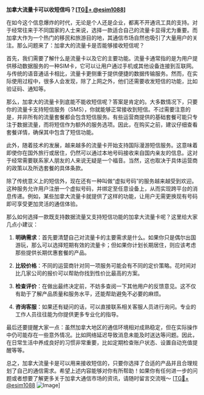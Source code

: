 **加拿大流量卡可以收短信吗？[[TG💪+ @esim1088](https://t.me/s/esim1088)]**

在如今这个信息爆炸的时代，无论是个人还是企业，都离不开通讯工具的支持。对于经常往来于不同国家的人士来说，选择一款适合自己的流量卡显得尤为重要。而加拿大作为一个热门的移民和旅游目的地，其通信市场自然也吸引了大量用户的关注。那么问题来了：加拿大的流量卡是否能够接收短信呢？

首先，我们需要了解什么是流量卡以及它的主要功能。流量卡通常指的是为用户提供移动数据服务的一种SIM卡，它可以让用户通过手机或其他设备连接到互联网。与传统的语音通话卡相比，流量卡更侧重于提供便捷的数据传输服务。然而，在实际使用过程中，很多人会发现，除了上网之外，他们还需要收发短信的功能，比如验证码、通知等。

那么，加拿大的流量卡到底能不能收短信呢？答案是肯定的。大多数情况下，只要你的流量卡支持短信服务（SMS），你就能够正常接收到短信。不过需要注意的是，并非所有的流量套餐都会包含短信服务。有些运营商提供的基础套餐可能只专注于数据流量，而将短信作为额外的服务选项。因此，在购买之前，建议仔细查看套餐详情，确保其中包含了短信功能。

此外，随着技术的发展，越来越多的流量卡开始支持国际漫游短信服务。这意味着即使你在国外旅行或居住，仍然可以通过本地号码接收来自国内亲友的信息。这对于经常需要联系家人朋友的人来说无疑是一个福音。当然，这也取决于具体运营商的政策以及所选套餐的具体条款。

除了传统意义上的短信外，现在还有一种叫做“虚拟号码”的服务越来越受到欢迎。这种服务允许用户注册一个虚拟号码，并绑定至任意设备上，从而实现跨平台的消息传递。例如，某些加拿大流量卡就提供了这样的功能，让用户无需更换现有号码即可享受更加灵活的通信体验。

那么如何选择一款既支持数据流量又支持短信功能的加拿大流量卡呢？这里给大家几点小建议：

1. **明确需求**：首先要清楚自己对流量卡的主要需求是什么。如果你只是偶尔出国游玩，那么可以选择短期有效的流量卡；但如果你计划长期居住，则应该考虑那些提供长期优惠套餐的产品。

2. **比较价格**：不同的运营商针对同一项服务可能会有不同的定价策略。花时间对比几家公司的报价可以帮助你找到性价比最高的方案。

3. **检查评价**：在做出最终决定前，不妨多查阅一下其他用户的反馈意见。这不仅有助于了解产品质量和服务水平，还能帮助避免不必要的麻烦。

4. **咨询客服**：如果还有疑问的话，可以直接联系相关客服人员进行询问。专业的工作人员往往能为你提供更多专业化的指导。

最后还要提醒大家一点：虽然加拿大地区的通信环境相对成熟稳定，但在实际操作中仍可能存在一些意外情况。比如网络延迟导致消息未能及时送达等问题。因此，在日常生活中养成良好的习惯非常重要，比如定期检查账户状态、设置自动充值提醒等等。

总之，加拿大流量卡是可以用来接收短信的，只要你选择了合适的产品并且合理规划了自己的通信需求。希望上述内容能够对你有所帮助！如果你有任何进一步的问题或者想要了解更多关于加拿大通信市场的资讯，请随时留言交流哦～ [[TG💪+ @esim1088](https://t.me/s/esim1088) ![Image](https://i.postimg.cc/4NQfJmqS/Snipaste-2025-05-13-00-14-12.png)]